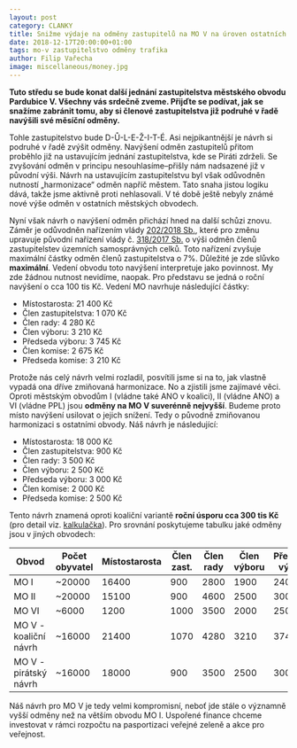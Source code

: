 ```yaml
---
layout: post
category: CLANKY
title: Snižme výdaje na odměny zastupitelů na MO V na úroven ostatních obvodů
date: 2018-12-17T20:00:00+01:00
tags: mo-v zastupitelstvo odměny trafika
author: Filip Vařecha
image: miscellaneous/money.jpg
---
```


**Tuto středu se bude konat další jednání zastupitelstva městského obvodu
Pardubice V. Všechny vás srdečně zveme. Přijďte se podívat, jak se snažíme
zabránit tomu, aby si členové zastupitelstva již podruhé v řadě navýšili své měsíční odměny.**

Tohle zastupitelstvo bude D-Ů-L-E-Ž-I-T-É. Asi nejpikantnější je návrh si podruhé v řadě zvýšit odměny. Navýšení odměn
zastupitelů přitom proběhlo již na ustavujícím jednání zastupitelstva, kde se
Piráti zdrželi. Se zvyšování odměn v principu nesouhlasíme&ndash;přišly nám nadsazené
již v původní výši. Návrh na ustavujícím zastupitelstvu byl však odůvodněn
nutností „harmonizace“ odměn napříč městem. Tato snaha jistou logiku dává, takže
jsme aktivně proti nehlasovali. V té době ještě nebyly známé nové výše odměn v
ostatních městských obvodech.

Nyní však návrh o navýšení odměn přichází hned na další schůzi znovu. Záměr je
odůvodněn nařízením vlády [202/2018 Sb.](https://www.zakonyprolidi.cz/cs/2018-202),
které pro změnu upravuje původní nařízení vlády č.
[318/2017 Sb.](https://www.zakonyprolidi.cz/cs/2017-318) o výši odměn členů
zastupitelstev územních samosprávných celků. Toto nařízení zvyšuje maximální částky odměn členů
zastupitelstva o 7%. Důležité je zde slůvko **maximální**. Vedení obvodu toto
navýšení interpretuje jako povinnost. My zde žádnou nutnost nevidíme, naopak.
Pro představu se jedná o roční navýšení o cca 100 tis Kč. Vedení MO navrhuje
následující částky:

* Místostarosta: 21 400 Kč
* Člen zastupitelstva: 1 070 Kč
* Člen rady: 4 280 Kč
* Člen výboru: 3 210 Kč
* Předseda výboru: 3 745 Kč
* Člen komise: 2 675 Kč
* Předseda komise: 3 210 Kč

Protože nás celý návrh velmi rozladil, posvítili jsme si na to, jak vlastně
vypadá ona dříve zmiňovaná harmonizace. No a zjistili jsme zajímavé věci. Oproti
městským obvodům I (vládne také ANO v koalici), II (vládne ANO) a VI (vládne
PPL) jsou **odměny na MO V suverénně nejvyšší**. Budeme proto místo navýšení
usilovat o jejich snížení. Tedy o původně zmiňovanou harmonizaci s ostatními
obvody. Náš návrh je následující:

* Místostarosta: 18 000 Kč
* Člen zastupitelstva: 900 Kč
* Člen rady: 3 500 Kč
* Člen výboru: 2 500 Kč
* Předseda výboru: 3 000 Kč
* Člen komise: 2 000 Kč
* Předseda komise: 2 500 Kč

Tento návrh znamená oproti koaliční variantě **roční úsporu cca 300 tis Kč** (pro
detail viz. [kalkulačka](https://docs.google.com/spreadsheets/d/1rPpGJNj9da0cifMkw5qwRWbV4OTyweTWoKZHfwtKPGE/edit?usp=sharing)). Pro srovnání poskytujeme tabulku jaké odměny jsou v jiných obvodech:

| Obvod                 | Počet obyvatel | Místostarosta | Člen zast. | Člen rady | Člen výboru | Předseda výboru | Člen komise | Předseda komise |
|-----------------------|----------------|---------------|------------|-----------|-------------|-----------------|-------------|-----------------|
| MO I                  | ~20000         | 16400         | 900        | 2800      | 1900        | 2400            | 1900        | 2400            |
| MO II                 | ~20000         | 15100         | 900        | 4600      | 2500        | 3000            | 2250        | 2500            |
| MO VI                 | ~6000          | 1200          | 1000       | 3500      | 2000        | 2500            | 100         | 150             |
| MO V - koaliční návrh | ~16000         | 21400         | 1070       | 4280      | 3210        | 3745            | 2675        | 3210            |
| MO V - pirátský návrh | ~16000         | 18000         | 900        | 3500      | 2500        | 3000            | 2000        | 2500            |

Náš návrh pro MO V je tedy velmi kompromisní, neboť jde stále o významně vyšší
odměny než na větším obvodu MO I. Uspořené finance chceme investovat v rámci
rozpočtu na pasportizaci veřejné zeleně a akce pro veřejnost.

